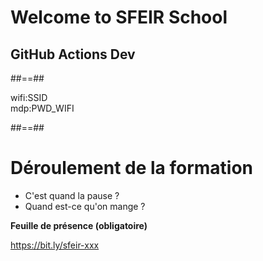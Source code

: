 <!-- .slide: class="first-slide" sfeir-level="3" sfeir-techno="GHA" -->

# **Welcome to SFEIR School**

## **GitHub Actions Dev**

##==##

<!-- .slide: class="school-presentation" -->

<div class="wifi">
    <span class="key">wifi:</span><span>SSID</span><br>
    <span class="key">mdp:</span><span>PWD_WIFI</span>
</div>

##==##

# Déroulement de la formation

* C'est quand la pause ?
* Quand est-ce qu'on mange ?

**Feuille de présence (obligatoire)** <!-- .element: class="center" -->

https://bit.ly/sfeir-xxx <!-- .element: class="center" -->
